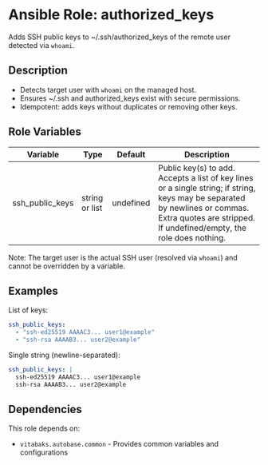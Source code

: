 # Ansible Role: authorized_keys

Adds SSH public keys to ~/.ssh/authorized_keys of the remote user detected via `whoami`.

## Description
- Detects target user with `whoami` on the managed host.
- Ensures ~/.ssh and authorized_keys exist with secure permissions.
- Idempotent: adds keys without duplicates or removing other keys.

## Role Variables

| Variable          | Type          | Default    | Description |
|-------------------|---------------|------------|-------------|
| ssh_public_keys   | string or list| undefined  | Public key(s) to add. Accepts a list of key lines or a single string; if string, keys may be separated by newlines or commas. Extra quotes are stripped. If undefined/empty, the role does nothing. |

Note: The target user is the actual SSH user (resolved via `whoami`) and cannot be overridden by a variable.

## Examples

List of keys:
```yaml
ssh_public_keys:
  - "ssh-ed25519 AAAAC3... user1@example"
  - "ssh-rsa AAAAB3... user2@example"
```

Single string (newline-separated):
```yaml
ssh_public_keys: |
  ssh-ed25519 AAAAC3... user1@example
  ssh-rsa AAAAB3... user2@example
```

## Dependencies

This role depends on:
- `vitabaks.autobase.common` - Provides common variables and configurations
